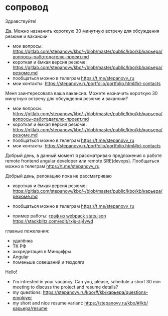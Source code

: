 # сопровод

Здравствуйте!

Да. Можно назначить короткую 30 минутную встречу для обсуждения резюме и вакансии
 * мои вопросы: https://gitlab.com/stepanovv/kbo/-/blob/master/public/kbo/kb/карьера/вопросы-работодателю-проект.md
 * короткая и ёмкая версия резюме: https://gitlab.com/stepanovv/kbo/-/blob/master/public/kbo/kb/карьера/резюме.md
 * пообщаться можно в телеграм https://t.me/stepanovv_ru
 * мои контакты: https://stepanovv.ru/portfolio/portfolio.html#id-contacts

Меня заинтересовала ваша вакансия. Можете назначить короткую 30 минутную встречу для обсуждения резюме и вакансии?
 * мои вопросы: https://gitlab.com/stepanovv/kbo/-/blob/master/public/kbo/kb/карьера/вопросы-работодателю-проект.md
 * короткая и ёмкая версия резюме: https://gitlab.com/stepanovv/kbo/-/blob/master/public/kbo/kb/карьера/резюме.md
 * пообщаться можно в телеграм https://t.me/stepanovv_ru
 * мои контакты: https://stepanovv.ru/portfolio/portfolio.html#id-contacts

Добрый день, в данный момент я рассматриваю предложения о работе remote frontend angular developer или remote SRE(devops). Пообщаться можно в телеграм https://t.me/stepanovv_ru

Добрый день, релокацию пока не рассматриваю
 * короткая и ёмкая версия резюме: https://gitlab.com/stepanovv/kbo/-/blob/master/public/kbo/kb/карьера/резюме.md
 * пообщаться можно в телеграм https://t.me/stepanovv_ru

 * пример работы: [граф из webpack stats.json](https://github.com/bskydive/webpack-dep-graph)
https://stackblitz.com/edit/rxjs-aj4vwd

главные пожелания:
 * удалёнка
 * ТК РФ
 * аккредитация в Минцифры 
 * Angular
 * поменьше совещаний и техдолга


Hello!
 * I'm intrested in your vacancy. Can you, please, schedule a short 30 min meeting to discuss the project and resume details?
 * my questions: https://stepanovv.ru/kbo/#/kb/карьера/questions-employer
 * my short and nice resume variant: https://stepanovv.ru/kbo/#/kb/карьера/resume
